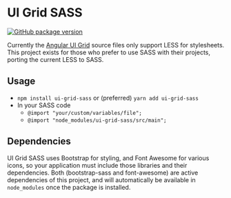 # UI Grid SASS

[![GitHub package version](https://img.shields.io/github/package-json/v/badges/shields.svg)](https://github.com/cutterbl/ui-grid-sass.git)

Currently the [Angular UI Grid](https://github.com/angular-ui/ui-grid) source files only support LESS for stylesheets.
This project exists for those who prefer to use SASS with their projects, porting the
current LESS to SASS.

## Usage
- `npm install ui-grid-sass` or (preferred) `yarn add ui-grid-sass`
- In your SASS code
    - `@import "your/custom/variables/file";`
    - `@import "node_modules/ui-grid-sass/src/main";`

## Dependencies
UI Grid SASS uses Bootstrap for styling, and Font Awesome for various icons, so your application must include those
libraries and their dependencies. Both (bootstrap-sass and font-awesome) are active dependencies of this project, and
will automatically be available in `node_modules` once the package is installed.